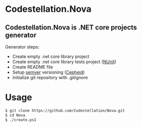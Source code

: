 # Codestellation.Nova 

## Codestellation.Nova is .NET core projects generator

Generator steps:
* Create empty .net core library project
* Create empty .net core library tests project ([NUnit](http://nunit.org))
* Create README file
* Setup [semver](http://semver.org) versioning ([Cepheid](https://github.com/Codestellation/Cepheid))
* Initialize git repository with .gitignore

# Usage

```bash
$ git clone https://github.com/Codestellation/Nova.git
$ cd Nova
$ ./create.ps1
```